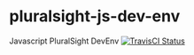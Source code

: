 # pluralsight-js-dev-env
Javascript PluralSight DevEnv
[![TravisCI Status](https://travis-ci.org/aniketbochare/pluralsight-js-dev-env.svg?branch=master)](https://travis-ci.org/aniketbochare/pluralsight-js-dev-env)

